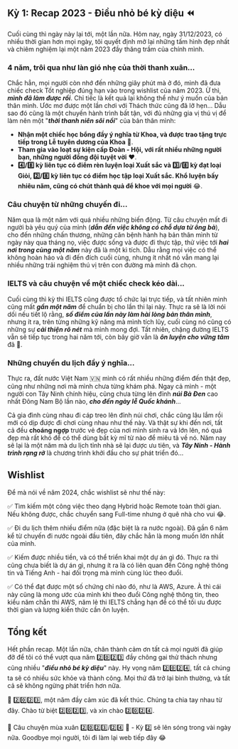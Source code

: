 ## Kỳ 1: Recap 2023 - Điều nhỏ bé kỳ diệu ⏪

Cuối cùng thì ngày này lại tới, một lần nữa. Hôm nay, ngày 31/12/2023, có nhiều thời gian hơn mọi ngày, tôi quyết định mở lại những tấm hình đẹp nhất và chiêm nghiệm lại một năm 2023 đầy thăng trầm của chính mình.

### 4 năm, trôi qua như làn gió nhẹ của thời thanh xuân...

Chắc hẳn, mọi người còn nhớ đến những giây phút mà ở đó, mình đã đưa chiếc check Tốt nghiệp đúng hạn vào trong wishlist của năm 2023. Ừ thì, **_mình đã làm được rồi_**. Chỉ tiếc là kết quả lại không thể như ý muốn của bản thân mình. Ước mơ được một lần chơi với Thách thức cũng đã lỡ hẹn... Dẫu sao đó cũng là một chuyến hành trình bất tận, với đủ những gia vị thú vị để làm nên một "**_thời thanh niên sôi nổi_**" của bản thân mình:

- **Nhận một chiếc học bổng đầy ý nghĩa từ Khoa, và được trao tặng trực tiếp trong Lễ tuyên dương của Khoa** 💯.
- **Tham gia vào loạt sự kiện cấp Đoàn - Hội, với rất nhiều những người bạn, những người đồng đội tuyệt vời** ❤.
- **4️⃣/8️⃣ kỳ liên tục có điểm rèn luyện loại Xuất sắc và 3️⃣/8️⃣ kỳ đạt loại Giỏi, 2️⃣/8️⃣ kỳ liên tục có điểm học tập loại Xuất sắc. Khổ luyện bấy nhiêu năm, cũng có chút thành quả để khoe với mọi người** 😂.

### Câu chuyện từ những chuyến đi...

Năm qua là một năm với quá nhiều những biến động. Từ câu chuyện mất đi người bà yêu quý của mình (**_dẫn đến việc không có chỗ dựa từ ông bà_**), cho đến những chấn thương, những căn bệnh hành hạ bản thân mình từ ngày này qua tháng nọ, việc được sống và được đi thực tập, thử việc tới **_hai nơi trong cùng một năm_** này đã là một kì tích. Dẫu rằng mọi việc có thể không hoàn hảo và đi đến đích cuối cùng, nhưng ít nhất nó vẫn mang lại nhiều những trải nghiệm thú vị trên con đường mà mình đã chọn.

### IELTS và câu chuyện về một chiếc check kéo dài...

Cuối cùng thì kỳ thi IELTS cũng được tổ chức lại trực tiếp, và tất nhiên mình cũng mất **_gần một năm_** để chuẩn bị cho lần thi lại này. Thực ra sẽ là lời nói dối nếu tiết lộ rằng, **_số điểm của lần này làm hài lòng bản thân mình_**, nhưng ít ra, trên từng những kỹ năng mà mình tích lũy, cuối cùng nó cũng có những sự **_cải thiện rõ nét_** mà mình mong đợi. Tất nhiên, chặng đường IELTS vẫn sẽ tiếp tục trong hai năm tới, còn bây giờ vẫn là **_ôn luyện cho vững tâm_** đã 🤣.

### Những chuyến du lịch đầy ý nghĩa...

Thực ra, đất nước Việt Nam 🇻🇳 mình có rất nhiều những điểm đến thật đẹp, cũng như những nơi mà mình chưa từng khám phá. Ngay cả mình - một người con Tây Ninh chính hiệu, cũng chưa từng lên đỉnh **_núi Bà Đen_** cao nhất Đông Nam Bộ lần nào, **_cho đến ngày lễ Quốc khánh_**...

Cả gia đình cùng nhau đi cáp treo lên đỉnh núi chơi, chắc cũng lâu lắm rồi mới có dịp được đi chơi cùng nhau như thế này. Và thật sự khi đến nơi, tất cả đều **choáng ngợp** trước vẻ đẹp của nơi mình sinh ra và lớn lên, nó quá đẹp mà rất khó để có thể dùng bất kỳ mĩ từ nào để miêu tả về nó. Năm nay sẽ lại là một năm mà du lịch tỉnh nhà sẽ lại được ưu tiên, và **_Tây Ninh - Hành trình rạng rỡ_** là chương trình khởi đầu cho sự phát triển đó...

## Wishlist

Để mà nói về năm 2024, chắc wishlist sẽ như thế này:

✅ Tìm kiếm một công việc theo dạng Hybrid hoặc Remote toàn thời gian. Nếu không được, chắc chuyển sang Full-time nhưng ở quê nhà cho vui 😂.

✅ Đi du lịch thêm nhiều điểm nữa (đặc biệt là ra nước ngoài). Đã gần 6 năm kể từ chuyến đi nước ngoài đầu tiên, đây chắc hẳn là mong muốn lớn nhất của mình.

✅ Kiếm được nhiều tiền, và có thể triển khai một dự án gì đó. Thực ra thì cũng chưa biết là dự án gì, nhưng ít ra là có liên quan đến Công nghệ thông tin và Tiếng Anh - hai đối trọng mà mình cùng lúc theo đuổi.

✅ Có thể đạt được một số chứng chỉ nào đó, như là AWS, Azure. À thì cái này cũng là mong ước của mình khi theo đuổi Công nghệ thông tin, theo kiểu năm chẵn thi AWS, năm lẻ thi IELTS chẳng hạn để có thể tối ưu được thời gian và lượng kiến thức cần ôn luyện.

## Tổng kết

Hết phần recap. Một lần nữa, chân thành cảm ơn tất cả mọi người đã giúp đỡ để tôi có thể vượt qua năm 2️⃣0️⃣2️⃣3️⃣ đầy chông gai thử thách nhưng cũng nhiều "**_điều nhỏ bé kỳ diệu_**" này. Hy vọng năm 2️⃣0️⃣2️⃣4️⃣, tất cả chúng ta sẽ có nhiều sức khỏe và thành công. Mọi thứ đã trở lại bình thường, và tất cả sẽ không ngừng phát triển hơn nữa.

🏡 2️⃣0️⃣2️⃣3️⃣, một năm đầy cảm xúc đã kết thúc. Chúng ta chia tay nhau từ đây. Chào từ biệt 2️⃣0️⃣2️⃣3️⃣, và xin chào 2️⃣0️⃣2️⃣4️⃣.

🌸 Câu chuyện mùa xuân 2️⃣0️⃣2️⃣3️⃣/2️⃣4️⃣ 🌼 - Kỳ 2️⃣ sẽ lên sóng trong vài ngày nữa. Goodbye mọi người, tôi đi làm lại web tiếp đây 😂
